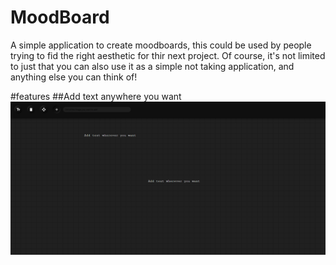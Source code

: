 # MoodBoard
A simple application to create moodboards, this could be used by people trying to fid the right aesthetic for thir next project.
Of course, it's not limited to just that you can also use it as a simple not taking application, and anything else you can think of!

#features
##Add text anywhere you want
![move text around](https://github.com/adikoch17/MoodBoard/blob/main/images/readme%20images/2.png)
